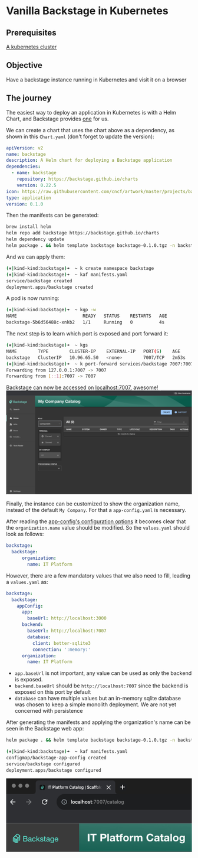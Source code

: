 # Vanilla Backstage in Kubernetes

## Prerequisites

[A kubernetes cluster](../kubernetes/local-development.md)

## Objective
Have a backstage instance running in Kubernetes and visit it on a browser

## The journey

The easiest way to deploy an application in Kubernetes is with a Helm Chart, and Backstage provides [one](https://github.com/backstage/charts/tree/main/charts/backstage) for us.

We can create a chart that uses the chart above as a dependency, as shown in this `Chart.yaml` (don't forget to update the version):
```yaml
apiVersion: v2
name: backstage
description: A Helm chart for deploying a Backstage application
dependencies:
  - name: backstage
    repository: https://backstage.github.io/charts
    version: 0.22.5
icon: https://raw.githubusercontent.com/cncf/artwork/master/projects/backstage/icon/color/backstage-icon-color.svg
type: application
version: 0.1.0
```

Then the manifests can be generated:
```sh
brew install helm
helm repo add backstage https://backstage.github.io/charts
helm dependency update
helm package . && helm template backstage backstage-0.1.0.tgz -n backstage > manifests.yaml
```

And we can apply them:
```sh
(⎈|kind-kind:backstage)➜  ~ k create namespace backstage
(⎈|kind-kind:backstage)➜  ~ kaf manifests.yaml
service/backstage created
deployment.apps/backstage created
```

A pod is now running:
```sh
(⎈|kind-kind:backstage)➜  ~ kgp -w
NAME                         READY   STATUS    RESTARTS   AGE
backstage-5b6d56488c-xnkb2   1/1     Running   0          4s
```

The next step is to learn which port is exposed and port forward it:
```sh
(⎈|kind-kind:backstage)➜  ~ kgs
NAME        TYPE        CLUSTER-IP    EXTERNAL-IP   PORT(S)    AGE
backstage   ClusterIP   10.96.65.50   <none>        7007/TCP   2m53s
(⎈|kind-kind:backstage)➜  ~ k port-forward services/backstage 7007:7007
Forwarding from 127.0.0.1:7007 -> 7007
Forwarding from [::1]:7007 -> 7007
```

Backstage can now be accessed on [localhost:7007](localhost:7007), awesome!
![Backstage start page](img/vanilla-backstage.png)

Finally, the instance can be customized to show the organization name, instead of the default `My Company`. For that a `app-config.yaml` is necessary.

After reading the [app-config's configuration options](https://github.com/backstage/backstage/blob/master/packages/create-app/templates/default-app/app-config.yaml.hbs) it becomes clear that the `organization.name` value should be modified. So the `values.yaml` should look as follows:
```yaml
backstage:
  backstage:
      organization:
        name: IT Platform
```

However, there are a few mandatory values that we also need to fill, leading a `values.yaml` as:
```yaml
backstage:
  backstage:
    appConfig:
      app:
        baseUrl: http://localhost:3000
      backend:
        baseUrl: http://localhost:7007
        database:
          client: better-sqlite3
          connection: ':memory:'
      organization:
        name: IT Platform
```

* `app.baseUrl` is not important, any value can be used as only the backend is exposed.
* `backend.baseUrl` should be `http://localhost:7007` since the backend is exposed on this port by default
* `database` can have multiple values but an in-memory sqlite database was chosen to keep a simple monolith deployment. We are not yet concerned with persistence

After generating the manifests and applying the organization's name can be seen in the Backstage web app:

```sh
helm package . && helm template backstage backstage-0.1.0.tgz -n backstage > manifests.yaml
```
```sh
(⎈|kind-kind:backstage)➜  ~ kaf manifests.yaml
configmap/backstage-app-config created
service/backstage configured
deployment.apps/backstage configured
```

![organization's name](img/organization-name.png)
